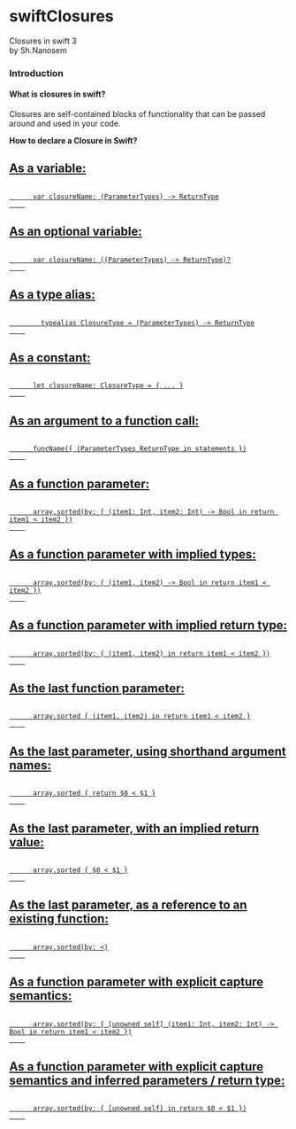 # swiftClosures
Closures in swift 3 <br>
by Sh.Nanosem

<h3><b> Introduction </b></h3>

<h4> What is closures in swift? </h4>

  Closures are self-contained blocks of functionality that can be passed around and used in your code.

<b> How to declare a Closure in Swift? </b>
<a href="http://fuckingclosuresyntax.com/"/> 

  <div>
    <h2>As a <strong>variable</strong>:</h2>
    <code>
      <span class='return'>var</span> closureName: (<span class='parameter-types'>ParameterTypes</span>) -&gt; <span class='return'>ReturnType</span>
    </code>
  </div>
  
  <div>
    <h2>As an <strong>optional variable</strong>:</h2>
    <code>
      <span class='return'>var</span> closureName: ((<span class='parameter-types'>ParameterTypes</span>) -&gt; <span class='return'>ReturnType</span>)?
    </code>
  </div>

  <div>
    <h2>As a <strong>type alias</strong>:</h2>
    <code>
        <span class='return'>typealias</span> <span class='closure-type'>ClosureType</span> = (<span class='parameter-types'>ParameterTypes</span>) -&gt; <span class='return'>ReturnType</span>
    </code>
  </div>
  
  <div>
    <h2>As a <strong>constant</strong>:</h2>
    <code>
      <span class='return'>let</span> closureName: <span class='closure-type'>ClosureType</span> = { ... }
    </code>
  </div>

  <div>
    <h2>As an <strong>argument to a function call</strong>:</h2>
    <code>
      <span class='name'>funcName</span>({ (<span class='parameter-types'>ParameterTypes</span> <span class='return'>ReturnType</span> in statements })
    </code>
  </div>

  <div>
    <h2>As a <strong>function parameter</strong>:</h2>
    <code>
      <span class='name'>array</span>.<span class='func'>sorted</span>(<span class='func'>by:</span> { (item1: <span class='func'>Int</span>, item2: <span class='func'>Int</span>) -&gt; Bool <span class='return'>in return</span> item1 &lt; item2 })
    </code>
  </div>
  
  <div>
    <h2>As a <strong>function parameter with implied types</strong>:</h2>
    <code>
      <span class='name'>array</span>.<span class='func'>sorted</span>(<span class='func'>by:</span> { (item1, item2) -&gt; Bool <span class='return'>in return</span> item1 &lt; item2 })
    </code>
  </div>
  
  <div>
    <h2>As a <strong>function parameter with implied return type</strong>:</h2>
    <code>
      <span class='name'>array</span>.<span class='func'>sorted</span>(<span class='func'>by:</span> { (item1, item2) <span class='return'>in return</span> item1 &lt; item2 })
    </code>
  </div>
  
  <div>
    <h2>As the <strong>last function parameter</strong>:</h2>
    <code>
      <span class='name'>array</span>.<span class='func'>sorted</span> { (item1, item2) <span class='return'>in return</span> item1 &lt; item2 }
    </code>
  </div>
  
  <div>
    <h2>As the last parameter, <strong>using shorthand argument names</strong>:</h2>
    <code>
      <span class='name'>array</span>.<span class='func'>sorted</span> { <span class='return'>return</span> $0 &lt; $1 }
    </code>
  </div>
  
  <div>
    <h2>As the last parameter, <strong>with an implied return value</strong>:</h2>
    <code>
      <span class='name'>array</span>.<span class='func'>sorted</span> { $0 &lt; $1 }
    </code>
  </div>
  
  <div>
    <h2>As the last parameter, <strong>as a reference to an existing function</strong>:</h2>
    <code>
      <span class='name'>array</span>.<span class='func'>sorted</span>(<span class='func'>by:</span> &lt;)
    </code>
  </div>
  
  <div>
    <h2>As a function parameter <strong>with explicit capture semantics</strong>:</h2>
    <code>
      <span class='name'>array</span>.<span class='func'>sorted</span>(<span class='func'>by:</span> { [unowned self] (item1: <span class='func'>Int</span>, item2: <span class='func'>Int</span>) -&gt; Bool <span class='return'>in return</span> item1 &lt; item2 })
    </code>
  </div>
  
  <div>
    <h2>As a function parameter <strong>with explicit capture semantics and inferred parameters / return type</strong>:</h2>
    <code>
      <span class='name'>array</span>.<span class='func'>sorted</span>(<span class='func'>by:</span> { [unowned self] <span class='return'>in return</span> $0 &lt; $1 })
    </code>
  </div>
